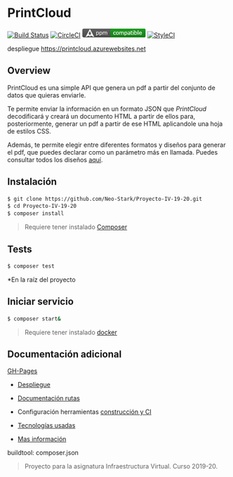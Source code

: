# PrintCloud

[![Build Status](https://travis-ci.com/Neo-Stark/Proyecto-IV-19-20.svg?branch=master)](https://travis-ci.com/Neo-Stark/Proyecto-IV-19-20)
[![CircleCI](https://circleci.com/gh/Neo-Stark/Proyecto-IV-19-20.svg?style=svg)](https://circleci.com/gh/Neo-Stark/Proyecto-IV-19-20)
[![PPM Compatible](https://raw.githubusercontent.com/php-pm/ppm-badge/master/ppm-badge.png)](https://github.com/php-pm/php-pm)
[![StyleCI](https://github.styleci.io/repos/208740465/shield?branch=master)](https://github.styleci.io/repos/208740465)

despliegue https://printcloud.azurewebsites.net

## Overview

PrintCloud es una simple API que genera un pdf a partir del conjunto de datos que quieras enviarle.

Te permite enviar la información en un formato JSON que *PrintCloud* decodificará y creará un documento HTML a partir de ellos para, posteriormente, generar un pdf a partir de ese HTML aplicandole una hoja de estilos CSS.

Además, te permite elegir entre diferentes formatos y diseños para generar el pdf, que puedes declarar como un parámetro más en llamada. Puedes consultar todos los diseños [aquí](docs/styles).

## Instalación

```bash
$ git clone https://github.com/Neo-Stark/Proyecto-IV-19-20.git
$ cd Proyecto-IV-19-20
$ composer install
```
>Requiere tener instalado [Composer](https://getcomposer.org)

## Tests
```bash
$ composer test
```
*En la raíz del proyecto

## Iniciar servicio
```bash
$ composer start&
```
>Requiere tener instalado [docker](https://docs.docker.com/install/linux/docker-ce/ubuntu/)

## Documentación adicional

[GH-Pages](https://neo-stark.github.io/Proyecto-IV-19-20/)

- [Despliegue](docs/despliegue.md)

- [Documentación rutas](docs/rutas.md)
- Configuración herramientas [construcción y CI](docs/CI-herramientas.md)
- [Tecnologías usadas](docs/Tecnologías.md)
- [Mas información](docs/MasInformacion.md)

buildtool: composer.json

> Proyecto para la asignatura Infraestructura Virtual. Curso 2019-20.
